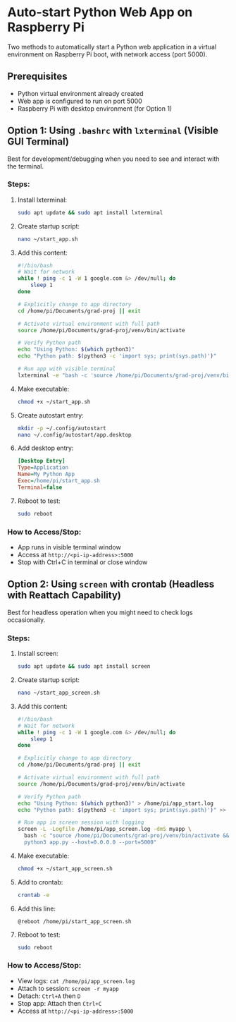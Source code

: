 
# Auto-start Python Web App on Raspberry Pi

Two methods to automatically start a Python web application in a virtual environment on Raspberry Pi boot, with network access (port 5000).

## Prerequisites
- Python virtual environment already created
- Web app is configured to run on port 5000
- Raspberry Pi with desktop environment (for Option 1)

## Option 1: Using `.bashrc` with `lxterminal` (Visible GUI Terminal)

Best for development/debugging when you need to see and interact with the terminal.

### Steps:

1. Install lxterminal:
   ```bash
   sudo apt update && sudo apt install lxterminal
   ```

2. Create startup script:
   ```bash
   nano ~/start_app.sh
   ```

3. Add this content:
   ```bash
   #!/bin/bash
   # Wait for network
   while ! ping -c 1 -W 1 google.com &> /dev/null; do
       sleep 1
   done

   # Explicitly change to app directory
   cd /home/pi/Documents/grad-proj || exit

   # Activate virtual environment with full path
   source /home/pi/Documents/grad-proj/venv/bin/activate

   # Verify Python path
   echo "Using Python: $(which python3)"
   echo "Python path: $(python3 -c 'import sys; print(sys.path)')"

   # Run app with visible terminal
   lxterminal -e "bash -c 'source /home/pi/Documents/grad-proj/venv/bin/activate && python3 app.py --host=0.0.0.0 --port=5000; exec bash'"
   ```

4. Make executable:
   ```bash
   chmod +x ~/start_app.sh
   ```

5. Create autostart entry:
   ```bash
   mkdir -p ~/.config/autostart
   nano ~/.config/autostart/app.desktop
   ```

6. Add desktop entry:
   ```ini
   [Desktop Entry]
   Type=Application
   Name=My Python App
   Exec=/home/pi/start_app.sh
   Terminal=false
   ```

7. Reboot to test:
   ```bash
   sudo reboot
   ```

### How to Access/Stop:
- App runs in visible terminal window
- Access at `http://<pi-ip-address>:5000`
- Stop with Ctrl+C in terminal or close window

## Option 2: Using `screen` with crontab (Headless with Reattach Capability)

Best for headless operation when you might need to check logs occasionally.

### Steps:

1. Install screen:
   ```bash
   sudo apt update && sudo apt install screen
   ```

2. Create startup script:
   ```bash
   nano ~/start_app_screen.sh
   ```

3. Add this content:
   ```bash
   #!/bin/bash
   # Wait for network
   while ! ping -c 1 -W 1 google.com &> /dev/null; do
       sleep 1
   done

   # Explicitly change to app directory
   cd /home/pi/Documents/grad-proj || exit

   # Activate virtual environment with full path
   source /home/pi/Documents/grad-proj/venv/bin/activate

   # Verify Python path
   echo "Using Python: $(which python3)" > /home/pi/app_start.log
   echo "Python path: $(python3 -c 'import sys; print(sys.path)')" >> /home/pi/app_start.log

   # Run app in screen session with logging
   screen -L -Logfile /home/pi/app_screen.log -dmS myapp \
     bash -c "source /home/pi/Documents/grad-proj/venv/bin/activate && \
     python3 app.py --host=0.0.0.0 --port=5000"
   ```

4. Make executable:
   ```bash
   chmod +x ~/start_app_screen.sh
   ```

5. Add to crontab:
   ```bash
   crontab -e
   ```

6. Add this line:
   ```
   @reboot /home/pi/start_app_screen.sh
   ```

7. Reboot to test:
   ```bash
   sudo reboot
   ```

### How to Access/Stop:
- View logs: `cat /home/pi/app_screen.log`
- Attach to session: `screen -r myapp`
- Detach: `Ctrl+A` then `D`
- Stop app: Attach then `Ctrl+C`
- Access at `http://<pi-ip-address>:5000`
